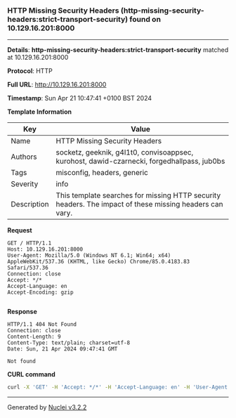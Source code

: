 ### HTTP Missing Security Headers (http-missing-security-headers:strict-transport-security) found on 10.129.16.201:8000

----
**Details**: **http-missing-security-headers:strict-transport-security** matched at 10.129.16.201:8000

**Protocol**: HTTP

**Full URL**: http://10.129.16.201:8000

**Timestamp**: Sun Apr 21 10:47:41 +0100 BST 2024

**Template Information**

| Key | Value |
| --- | --- |
| Name | HTTP Missing Security Headers |
| Authors | socketz, geeknik, g4l1t0, convisoappsec, kurohost, dawid-czarnecki, forgedhallpass, jub0bs |
| Tags | misconfig, headers, generic |
| Severity | info |
| Description | This template searches for missing HTTP security headers. The impact of these missing headers can vary.<br> |

**Request**
```http
GET / HTTP/1.1
Host: 10.129.16.201:8000
User-Agent: Mozilla/5.0 (Windows NT 6.1; Win64; x64) AppleWebKit/537.36 (KHTML, like Gecko) Chrome/85.0.4183.83 Safari/537.36
Connection: close
Accept: */*
Accept-Language: en
Accept-Encoding: gzip


```

**Response**
```http
HTTP/1.1 404 Not Found
Connection: close
Content-Length: 9
Content-Type: text/plain; charset=utf-8
Date: Sun, 21 Apr 2024 09:47:41 GMT

Not found
```


**CURL command**
```sh
curl -X 'GET' -H 'Accept: */*' -H 'Accept-Language: en' -H 'User-Agent: Mozilla/5.0 (Windows NT 6.1; Win64; x64) AppleWebKit/537.36 (KHTML, like Gecko) Chrome/85.0.4183.83 Safari/537.36' 'http://10.129.16.201:8000'
```

----

Generated by [Nuclei v3.2.2](https://github.com/projectdiscovery/nuclei)